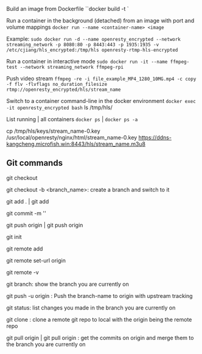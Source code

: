 
Build an image from Dockerfile
``docker build -t <image-name> <dockerfile-path>`

Run a container in the background (detached) from an image with port and volume mappings
`docker run --name <container-name> <image`

Example: `sudo docker run -d --name openresty_encrypted --network streaming_network -p 8080:80 -p 8443:443 -p 1935:1935 -v /etc/cjiang/hls_encrypted:/tmp/hls openresty-rtmp-hls-encrypted`

Run a container in interactive mode
`sudo docker run -it --name ffmpeg-test --network streaming_network ffmpeg-rpi`

Push video stream
`ffmpeg -re -i file_example_MP4_1280_10MG.mp4 -c copy -f flv -flvflags no_duration_filesize rtmp://openresty_encrypted/hls/stream_name`

Switch to a container command-line in the docker environment
`docker exec -it openresty_encrypted bash`
ls /tmp/hls/

List running | all containers
`docker ps` | `docker ps -a`


cp /tmp/hls/keys/stream_name-0.key /usr/local/openresty/nginx/html/stream_name-0.key
https://ddns-kangcheng.microfish.win:8443/hls/stream_name.m3u8


## Git commands

git checkout <branch-name>

git checkout -b <branch_name>: create a branch and switch to it

git add . | git add <file-name>

git commit -m '<comment>'

git push origin | git push origin <branch-name>


git init

git remote add <remote-git-URL>

git remote set-url origin <new-remote-git-URL>

git remote -v

git branch: show the branch you are currently on

git push -u origin <branch-name>: Push the branch-name to origin with upstream tracking

git status: list changes you made in the branch you are currently on 


git clone <git-repo-URL>: clone a remote git repo to local with the origin being the remote repo

git pull origin | git pull origin <branch-name>: get the commits on origin and merge them to the branch you are currently on
